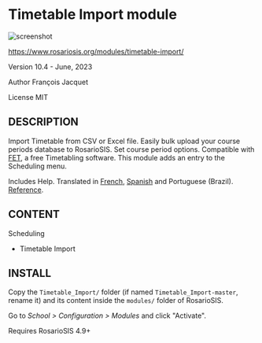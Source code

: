 Timetable Import module
=======================

![screenshot](https://gitlab.com/francoisjacquet/Timetable_Import/raw/master/screenshot.png?inline=false)

https://www.rosariosis.org/modules/timetable-import/

Version 10.4 - June, 2023

Author François Jacquet

License MIT

DESCRIPTION
-----------
Import Timetable from CSV or Excel file.
Easily bulk upload your course periods database to RosarioSIS.
Set course period options.
Compatible with [FET](https://lalescu.ro/liviu/fet/), a free Timetabling software.
This module adds an entry to the Scheduling menu.

Includes Help.
Translated in [French](https://www.rosariosis.org/fr/modules/timetable-import/), [Spanish](https://www.rosariosis.org/es/modules/timetable-import/) and Portuguese (Brazil).
[Reference](https://gitlab.com/francoisjacquet/Timetable_Import/blob/master/REFERENCE.md).

CONTENT
-------
Scheduling
- Timetable Import

INSTALL
-------
Copy the `Timetable_Import/` folder (if named `Timetable_Import-master`, rename it) and its content inside the `modules/` folder of RosarioSIS.

Go to _School > Configuration > Modules_ and click "Activate".

Requires RosarioSIS 4.9+
